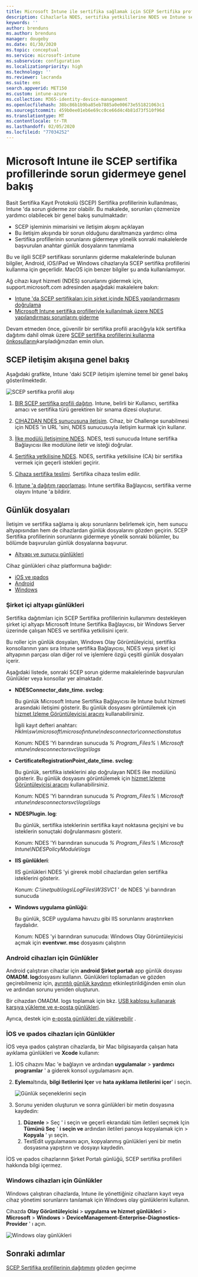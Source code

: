 ```yaml
---
title: Microsoft Intune ile sertifika sağlamak için SCEP Sertifika profillerinin kullanımıyla ilgili sorunları giderin | Microsoft Docs
description: Cihazlarla NDES, sertifika yetkililerine NDES ve Intune sertifika bağlayıcısından Intune hizmetine yönelik iletişim dahil olmak üzere Intune ile birlikte kullanmak üzere sertifika istemek için, cihazların SCEP kullanımını giderin.
keywords: ''
author: brenduns
ms.author: brenduns
manager: dougeby
ms.date: 01/30/2020
ms.topic: conceptual
ms.service: microsoft-intune
ms.subservice: configuration
ms.localizationpriority: high
ms.technology: ''
ms.reviewer: lacranda
ms.suite: ems
search.appverid: MET150
ms.custom: intune-azure
ms.collection: M365-identity-device-management
ms.openlocfilehash: 38bc86b1b9ba85eb7885a0e00673e551821063c1
ms.sourcegitcommit: 459b0ee01eb6e69cc0ce66d4c4b81d73f510f96d
ms.translationtype: MT
ms.contentlocale: tr-TR
ms.lasthandoff: 02/05/2020
ms.locfileid: "77034252"
---
```

# <a name="overview-for-troubleshooting-scep-certificate-profiles-with-microsoft-intune"></a>Microsoft Intune ile SCEP sertifika profillerinde sorun gidermeye genel bakış

Basit Sertifika Kayıt Protokolü (SCEP) Sertifika profillerinin kullanılması, Intune 'da sorun giderme zor olabilir. Bu makalede, sorunları çözmenize yardımcı olabilecek bir genel bakış sunulmaktadır:

- SCEP işleminin mimarisini ve iletişim akışını açıklayan
- Bu iletişim akışında bir sorun olduğunu daraltmanıza yardımcı olma
- Sertifika profillerinin sorunlarını gidermeye yönelik sonraki makalelerde başvurulan anahtar günlük dosyalarını tanımlama

Bu ve ilgili SCEP sertifikası sorunlarını giderme makalelerinde bulunan bilgiler, Android, iOS/iPad ve Windows cihazlarıyla SCEP sertifika profillerini kullanma için geçerlidir. MacOS için benzer bilgiler şu anda kullanılamıyor.

Ağ cihazı kayıt hizmeti (NDES) sorunlarını gidermek için, support.microsoft.com adresinden aşağıdaki makalelere bakın:

- [Intune 'da SCEP sertifikaları için şirket içinde NDES yapılandırmasını doğrulama](https://support.microsoft.com/help/4490130/ndes-configuration-on-premises-for-scep-certificates-in-intune)
- [Microsoft Intune sertifika profilleriyle kullanılmak üzere NDES yapılandırması sorunlarını giderme]( https://support.microsoft.com/help/4459540/troubleshoot-ndes-configuration-for-use-with-intune)

Devam etmeden önce, güvenilir bir sertifika profili aracılığıyla kök sertifika dağıtımı dahil olmak üzere [SCEP sertifika profillerini kullanma önkoşullarını](certificates-scep-configure.md#prerequisites-for-using-scep-for-certificates)karşıladığınızdan emin olun.

## <a name="scep-communication-flow-overview"></a>SCEP iletişim akışına genel bakış

Aşağıdaki grafikte, Intune 'daki SCEP iletişim işlemine temel bir genel bakış gösterilmektedir.

![SCEP sertifika profili akışı](../protect/media/troubleshoot-scep-certificate-profiles/scep-certificate-profile-flow.png)

1. [BIR SCEP sertifika profili dağıtın](troubleshoot-scep-certificate-profile-deployment.md). Intune, belirli bir Kullanıcı, sertifika amacı ve sertifika türü gerektiren bir sınama dizesi oluşturur.

2. [CIHAZDAN NDES sunucusuna iletişim](troubleshoot-scep-certificate-device-to-ndes.md). Cihaz, bir Challenge sunabilmesi için NDES 'in URL 'sini, NDES sunucusuyla iletişim kurmak için kullanır.

3. [İlke modülü Iletişimine NDES](troubleshoot-scep-certificate-ndes-policy-module.md). NDES, testi sunucuda Intune sertifika Bağlayıcısı ilke modülüne iletir ve isteği doğrular.

4. [Sertifika yetkilisine NDES](troubleshoot-scep-certificate-ndes-policy-module.md). NDES, sertifika yetkilisine (CA) bir sertifika vermek için geçerli istekleri geçirir.

5. [Cihaza sertifika teslimi](troubleshoot-scep-certificate-delivery.md). Sertifika cihaza teslim edilir.

6. [Intune 'a dağıtım raporlaması](troubleshoot-scep-certificate-reporting.md). Intune sertifika Bağlayıcısı, sertifika verme olayını Intune 'a bildirir.

## <a name="log-files"></a>Günlük dosyaları

İletişim ve sertifika sağlama iş akışı sorunlarını belirlemek için, hem sunucu altyapısından hem de cihazlardan günlük dosyalarını gözden geçirin. SCEP Sertifika profillerinin sorunlarını gidermeye yönelik sonraki bölümler, bu bölümde başvurulan günlük dosyalarına başvurur.

- [Altyapı ve sunucu günlükleri](#logs-for-on-premises-infrastructure)

Cihaz günlükleri cihaz platformuna bağlıdır:  

- [iOS ve ıpados](#logs-for-ios-and-ipados-devices)
- [Android](#logs-for-android-devices)
- [Windows](#logs-for-windows-devices)

### <a name="logs-for-on-premises-infrastructure"></a>Şirket içi altyapı günlükleri
  
Sertifika dağıtımları için SCEP Sertifika profillerinin kullanımını destekleyen şirket içi altyapı Microsoft Intune Sertifika Bağlayıcısı, bir Windows Server üzerinde çalışan NDES ve sertifika yetkilisini içerir.

Bu roller için günlük dosyaları, Windows Olay Görüntüleyicisi, sertifika konsollarının yanı sıra Intune sertifika Bağlayıcısı, NDES veya şirket içi altyapının parçası olan diğer rol ve işlemlere özgü çeşitli günlük dosyaları içerir.

Aşağıdaki listede, sonraki SCEP sorun giderme makalelerinde başvurulan Günlükler veya konsollar yer almaktadır. 

- **NDESConnector_date_time. svclog**:

  Bu günlük Microsoft Intune Sertifika Bağlayıcısı ile Intune bulut hizmeti arasındaki iletişimi gösterir. Bu günlük dosyasını görüntülemek için [hizmet Izleme Görüntüleyicisi aracını](https://docs.microsoft.com/dotnet/framework/wcf/service-trace-viewer-tool-svctraceviewer-exe) kullanabilirsiniz.

  İlgili kayıt defteri anahtarı: *Hklm\sw\microsoft\microsofıntune\ndesconnector\connectionstatus*

  Konum: NDES 'Yi barındıran sunucuda *% Program_Files% \ Microsoft ıntune\ndesconnectorsvc\logs\logs*

- **CertificateRegistrationPoint_date_time. svclog**:

  Bu günlük, sertifika isteklerini alıp doğrulayan NDES ilke modülünü gösterir. Bu günlük dosyasını görüntülemek için [hizmet Izleme Görüntüleyicisi aracını](https://docs.microsoft.com/dotnet/framework/wcf/service-trace-viewer-tool-svctraceviewer-exe) kullanabilirsiniz.

  Konum: NDES 'Yi barındıran sunucuda *% Program_Files% \ Microsoft ıntune\ndesconnectorsvc\logs\logs*

- **NDESPlugin. log**:

  Bu günlük, sertifika isteklerinin sertifika kayıt noktasına geçişini ve bu isteklerin sonuçtaki doğrulanmasını gösterir.

  Konum: NDES 'Yi barındıran sunucuda *% Program_Files% \ Microsoft Intune\NDESPolicyModule\logs*

- **IIS günlükleri**:

  IIS günlükleri NDES 'yi girerek mobil cihazlardan gelen sertifika isteklerini gösterir.

  Konum: *C:\inetpub\logs\LogFiles\W3SVC1* ' de NDES 'yi barındıran sunucuda

- **Windows uygulama günlüğü**:

  Bu günlük, SCEP uygulama havuzu gibi IIS sorunlarını araştırırken faydalıdır.

  Konum: NDES 'yi barındıran sunucuda: Windows Olay Görüntüleyicisi açmak için **eventvwr. msc** dosyasını çalıştırın




### <a name="logs-for-android-devices"></a>Android cihazları için Günlükler

Android çalıştıran cihazlar için **android Şirket portalı** app günlük dosyası **OMADM. log**dosyasını kullanın. Günlükleri toplamadan ve gözden geçirebilmeniz için, [ayrıntılı günlük kaydının](/intune-user-help/use-verbose-logging-to-help-your-it-administrator-fix-device-issues-android) etkinleştirildiğinden emin olun ve ardından sorunu yeniden oluşturun.

Bir cihazdan OMADM. logs toplamak için bkz. [USB kablosu kullanarak karşıya yükleme ve e-posta günlükleri](/intune-user-help/send-logs-to-your-it-admin-using-cable-android).

Ayrıca, destek için [e-posta günlükleri de yükleyebilir](/intune-user-help/send-logs-to-your-it-admin-by-email-android#upload-and-email-logs-from-microsoft-intune-app) .

### <a name="logs-for-ios-and-ipados-devices"></a>İOS ve ıpados cihazları için Günlükler

İOS veya ıpados çalıştıran cihazlarda, bir Mac bilgisayarda çalışan hata ayıklama günlükleri ve **Xcode** kullanın:

1. İOS cihazını Mac 'e bağlayın ve ardından **uygulamalar** > **yardımcı programlar** ' a giderek konsol uygulamasını açın. 

2. **Eylem**altında, **bilgi Iletilerini Içer** ve **hata ayıklama iletilerini içer**' i seçin.

   ![Günlük seçeneklerini seçin](../protect/media/troubleshoot-scep-certificate-profiles/message-options.png)

3. Sorunu yeniden oluşturun ve sonra günlükleri bir metin dosyasına kaydedin:
   1. **Düzenle** > Seç ' i seçin ve geçerli ekrandaki tüm iletileri seçmek Için **Tümünü Seç** ' **i seçin ve** ardından iletileri panoya kopyalamak için > **Kopyala** ' yı seçin. 
   2. TextEdit uygulamasını açın, kopyalanmış günlükleri yeni bir metin dosyasına yapıştırın ve dosyayı kaydedin.


İOS ve ıpados cihazlarının Şirket Portalı günlüğü, SCEP sertifika profilleri hakkında bilgi içermez.

### <a name="logs-for-windows-devices"></a>Windows cihazları için Günlükler

Windows çalıştıran cihazlarda, Intune ile yönettiğiniz cihazların kayıt veya cihaz yönetimi sorunlarını tanılamak için Windows olay günlüklerini kullanın.

Cihazda **Olay Görüntüleyicisi** > **uygulama ve hizmet günlükleri** > **Microsoft** > **Windows** > **DeviceManagement-Enterprise-Diagnostics-Provider** ' ı açın.

![Windows olay günlükleri](../protect/media/troubleshoot-scep-certificate-profiles/windows-event-log.png)

## <a name="next-steps"></a>Sonraki adımlar

[SCEP Sertifika profillerinin dağıtımını](troubleshoot-scep-certificate-profile-deployment.md) gözden geçirme 
